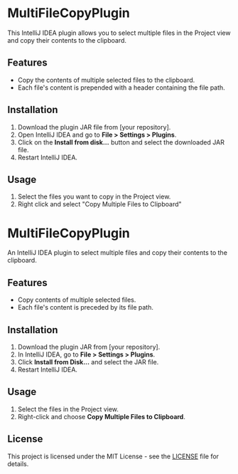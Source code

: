 # MultiFileCopyPlugin
This IntelliJ IDEA plugin allows you to select multiple files in the Project view and copy their contents to the clipboard.
## Features
*  Copy the contents of multiple selected files to the clipboard.
*  Each file's content is prepended with a header containing the file path.
## Installation
1. Download the plugin JAR file from [your repository].
2. Open IntelliJ IDEA and go to **File > Settings > Plugins**.
3. Click on the **Install from disk...** button and select the downloaded JAR file.
4. Restart IntelliJ IDEA.
## Usage
1. Select the files you want to copy in the Project view.
2. Right click and select "Copy Multiple Files to Clipboard"

# MultiFileCopyPlugin

An IntelliJ IDEA plugin to select multiple files and copy their contents to the clipboard.

## Features

- Copy contents of multiple selected files.
- Each file's content is preceded by its file path.

## Installation

1. Download the plugin JAR from [your repository].
2. In IntelliJ IDEA, go to **File > Settings > Plugins**.
3. Click **Install from Disk...** and select the JAR file.
4. Restart IntelliJ IDEA.

## Usage

1. Select the files in the Project view.
2. Right-click and choose **Copy Multiple Files to Clipboard**.

## License

This project is licensed under the MIT License - see the [LICENSE](LICENSE) file for details.